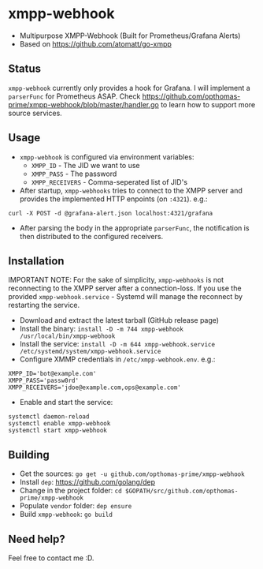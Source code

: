 # xmpp-webhook
- Multipurpose XMPP-Webhook (Built for Prometheus/Grafana Alerts)
- Based on https://github.com/atomatt/go-xmpp

## Status
`xmpp-webhook` currently only provides a hook for Grafana. I will implement a `parserFunc` for Prometheus ASAP. Check https://github.com/opthomas-prime/xmpp-webhook/blob/master/handler.go to learn how to support more source services.

## Usage
- `xmpp-webhook` is configured via environment variables:
    - `XMPP_ID` - The JID we want to use
    - `XMPP_PASS` - The password
    - `XMPP_RECEIVERS` - Comma-seperated list of JID's
- After startup, `xmpp-webhooks` tries to connect to the XMPP server and provides the implemented HTTP enpoints (on `:4321`). e.g.:

```
curl -X POST -d @grafana-alert.json localhost:4321/grafana
```
- After parsing the body in the appropriate `parserFunc`, the notification is then distributed to the configured receivers.

## Installation
IMPORTANT NOTE: For the sake of simplicity, `xmpp-webhooks` is not reconnecting to the XMPP server after a connection-loss. If you use the provided `xmpp-webhook.service` - Systemd will manage the reconnect by restarting the service.

- Download and extract the latest tarball (GitHub release page)
- Install the binary: `install -D -m 744 xmpp-webhook /usr/local/bin/xmpp-webhook`
- Install the service: `install -D -m 644 xmpp-webhook.service /etc/systemd/system/xmpp-webhook.service`
- Configure XMMP credentials in `/etc/xmpp-webhook.env`. e.g.:

```
XMPP_ID='bot@example.com'
XMPP_PASS='passw0rd'
XMPP_RECEIVERS='jdoe@example.com,ops@example.com'
```

- Enable and start the service:

```
systemctl daemon-reload
systemctl enable xmpp-webhook
systemctl start xmpp-webhook
```

## Building
- Get the sources: `go get -u github.com/opthomas-prime/xmpp-webhook`
- Install `dep`: https://github.com/golang/dep
- Change in the project folder: `cd $GOPATH/src/github.com/opthomas-prime/xmpp-webhook`
- Populate `vendor` folder: `dep ensure`
- Build `xmpp-webhook`: `go build`

## Need help?
Feel free to contact me :D.